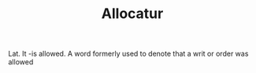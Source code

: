 ---
title: Allocatur
letter: A
permalink: "/definitions/allocatur.html"
body: Lat. It -is allowed. A word formerly used to denote that a writ or order was
  allowed
published_at: '2018-07-07'
layout: post
---